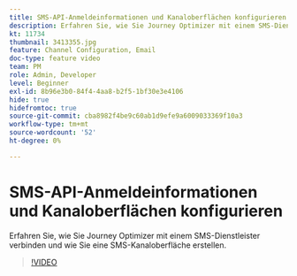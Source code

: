 ```yaml
---
title: SMS-API-Anmeldeinformationen und Kanaloberflächen konfigurieren
description: Erfahren Sie, wie Sie Journey Optimizer mit einem SMS-Dienstleister verbinden und wie Sie eine SMS-Kanaloberfläche erstellen.
kt: 11734
thumbnail: 3413355.jpg
feature: Channel Configuration, Email
doc-type: feature video
team: PM
role: Admin, Developer
level: Beginner
exl-id: 8b96e3b0-84f4-4aa8-b2f5-1bf30e3e4106
hide: true
hidefromtoc: true
source-git-commit: cba8982f4be9c60ab1d9efe9a6009033369f10a3
workflow-type: tm+mt
source-wordcount: '52'
ht-degree: 0%

---
```


# SMS-API-Anmeldeinformationen und Kanaloberflächen konfigurieren

Erfahren Sie, wie Sie Journey Optimizer mit einem SMS-Dienstleister verbinden und wie Sie eine SMS-Kanaloberfläche erstellen.

>[!VIDEO](https://video.tv.adobe.com/v/3413355?quality=12)
